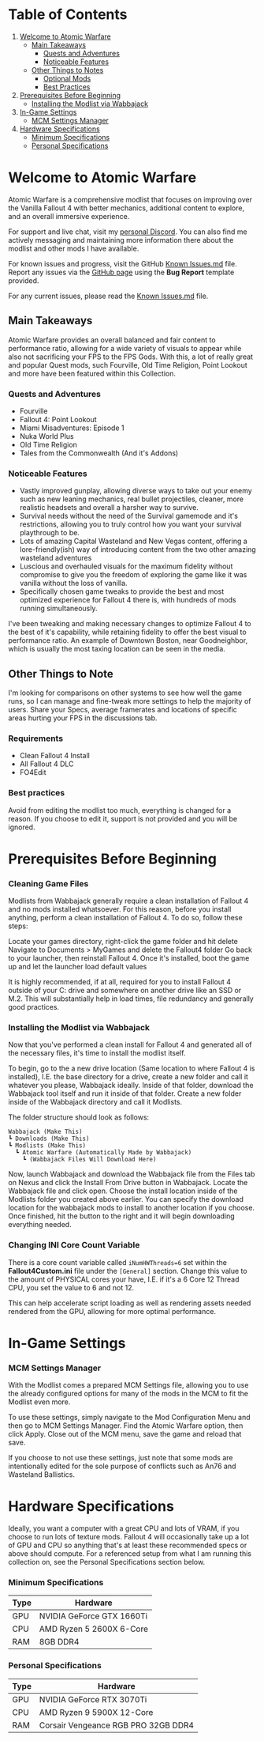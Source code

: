 # Table of Contents
1. [Welcome to Atomic Warfare](https://github.com/Rage-GitHub/Atomic-Warfare#welcome-to-atomic-warfare)
    - [Main Takeaways](https://github.com/Rage-GitHub/Atomic-Warfare#main-takeaways)
      - [Quests and Adventures](https://github.com/Rage-GitHub/Atomic-Warfare#quests-and-adventures)
      - [Noticeable Features](https://github.com/Rage-GitHub/Atomic-Warfare#noticeable-features)
    - [Other Things to Notes](https://github.com/Rage-GitHub/Atomic-Warfare#other-things-to-note)
      - [Optional Mods](https://github.com/Rage-GitHub/Atomic-Warfare#optional-mods)
      - [Best Practices](https://github.com/Rage-GitHub/Atomic-Warfare#best-practices)
2. [Prerequisites Before Beginning](https://github.com/Rage-GitHub/Atomic-Warfare#prerequisites-before-beginning)
    - [Installing the Modlist via Wabbajack](https://github.com/Rage-GitHub/Atomic-Warfare#installing-the-modlist-via-wabbajack)
3. [In-Game Settings](https://github.com/Rage-GitHub/Atomic-Warfare#in-game-setings)
    - [MCM Settings Manager](https://github.com/Rage-GitHub/Atomic-Warfare#mcm-settings-manager)
4. [Hardware Specifications](https://github.com/Rage-GitHub/Atomic-Warfare#hardware-specifications)
    - [Minimum Specifications](https://github.com/Rage-GitHub/Atomic-Warfare#minimum-specifications)
    - [Personal Specifications](https://github.com/Rage-GitHub/Atomic-Warfare#personal-specifications)

# Welcome to Atomic Warfare

Atomic Warfare is a comprehensive modlist that focuses on improving over the Vanilla Fallout 4 with better mechanics, additional content to explore, and an overall immersive experience.

For support and live chat, visit my [personal Discord](http://discord.gg/fEBJYFnKsp). You can also find me actively messaging and maintaining more information there about the modlist and other mods I have available.

For known issues and progress, visit the GitHub [Known Issues.md](https://github.com/Rage-GitHub/Atomic-Warfare/blob/main/known_issues.md) file. Report any issues via the [GitHub page](https://github.com/Rage-GitHub/Atomic-Warfare/issues) using the **Bug Report** template provided.

For any current issues, please read the [Known Issues.md](known_issues.md) file.

## Main Takeaways
Atomic Warfare provides an overall balanced and fair content to performance ratio, allowing for a wide variety of visuals to appear while also not sacrificing your FPS to the FPS Gods. With this, a lot of really great and popular Quest mods, such Fourville, Old Time Religion, Point Lookout and more have been featured within this Collection.

### Quests and Adventures
- Fourville
- Fallout 4: Point Lookout
- Miami Misadventures: Episode 1
- Nuka World Plus
- Old Time Religion
- Tales from the Commonwealth (And it's Addons)

### Noticeable Features
- Vastly improved gunplay, allowing diverse ways to take out your enemy such as new leaning mechanics, real bullet projectiles, cleaner, more realistic headsets and overall a harsher way to survive.
- Survival needs without the need of the Survival gamemode and it's restrictions, allowing you to truly control how you want your survival playthrough to be.
- Lots of amazing Capital Wasteland and New Vegas content, offering a lore-friendly(ish) way of introducing content from the two other amazing wasteland adventures
- Luscious and overhauled visuals for the maximum fidelity without compromise to give you the freedom of exploring the game like it was vanilla without the loss of vanilla.
- Specifically chosen game tweaks to provide the best and most optimized experience for Fallout 4 there is, with hundreds of mods running simultaneously.

I've been tweaking and making necessary changes to optimize Fallout 4 to the best of it's capability, while retaining fidelity to offer the best visual to performance ratio. An example of Downtown Boston, near Goodneighbor, which is usually the most taxing location can be seen in the media.

## Other Things to Note
I'm looking for comparisons on other systems to see how well the game runs, so I can manage and fine-tweak more settings to help the majority of users. Share your Specs, average framerates and locations of specific areas hurting your FPS in the discussions tab.

### Requirements
- Clean Fallout 4 Install
- All Fallout 4 DLC
- FO4Edit

### Best practices
Avoid from editing the modlist too much, everything is changed for a reason. If you choose to edit it, support is not provided and you will be ignored.

# Prerequisites Before Beginning

### Cleaning Game Files
Modlists from Wabbajack generally require a clean installation of Fallout 4 and no mods installed whatsoever. For this reason, before you install anything, perform a clean installation of Fallout 4. To do so, follow these steps:

Locate your games directory, right-click the game folder and hit delete
Navigate to Documents > MyGames and delete the Fallout4 folder
Go back to your launcher, then reinstall Fallout 4.
Once it's installed, boot the game up and let the launcher load default values

It is highly recommended, if at all, required for you to install Fallout 4 outside of your C: drive and somewhere on another drive like an SSD or M.2. This will substantially help in load times, file redundancy and generally good practices.

### Installing the Modlist via Wabbajack
Now that you've performed a clean install for Fallout 4 and generated all of the necessary files, it's time to install the modlist itself. 

To begin, go to the a new drive location (Same location to where Fallout 4 is installed), I.E. the base directory for a drive, create a new folder and call it whatever you please, Wabbajack ideally. Inside of that folder, download the Wabbajack tool itself and run it inside of that folder. Create a new folder inside of the Wabbajack directory and call it Modlists.

The folder structure should look as follows:

```
﻿Wabbajack (Make This)
┗ Downloads (Make This)
┗ Modlists (Make This)
  ┗ Atomic Warfare (Automatically Made by Wabbajack) 
    ┗ (Wabbajack Files Will Download Here)
```

Now, launch Wabbajack and download the Wabbajack file from the Files tab on Nexus and click the Install From Drive button in Wabbajack. Locate the Wabbajack file and click open. Choose the install location inside of the Modlists folder you created above earlier. You can specify the download location for the wabbajack mods to install to another location if you choose. Once finished, hit the button to the right and it will begin downloading everything needed.

### Changing INI Core Count Variable
There is a core count variable called `iNumHWThreads=6` set within the **Fallout4Custom.ini** file under the `[General]` section. Change this value to the amount of PHYSICAL cores your have, I.E. if it's a 6 Core 12 Thread CPU, you set the value to 6 and not 12. 

This can help accelerate script loading as well as rendering assets needed rendered from the GPU, allowing for more optimal performance.

# In-Game Settings
### MCM Settings Manager
With the Modlist comes a prepared MCM Settings file, allowing you to use the already configured options for many of the mods in the MCM to fit the Modlist even more.

To use these settings, simply navigate to the Mod Configuration Menu and then go to MCM Settings Manager. Find the Atomic Warfare option, then click Apply. Close out of the MCM menu, save the game and reload that save.

If you choose to not use these settings, just note that some mods are intentionally edited for the sole purpose of conflicts such as An76 and Wasteland Ballistics.

# Hardware Specifications

Ideally, you want a computer with a great CPU and lots of VRAM, if you choose to run lots of texture mods. Fallout 4 will occasionally take up a lot of GPU and CPU so anything that's at least these recommended specs or above should compute. For a referenced setup from what I am running this collection on, see the Personal Specifications section below.

### Minimum Specifications
| Type | Hardware |
| --- | --- |
| GPU | NVIDIA GeForce GTX 1660Ti  |
| CPU | AMD Ryzen 5 2600X 6-Core |
| RAM | 8GB DDR4 |

### Personal Specifications
| Type | Hardware |
| --- | --- |
| GPU | NVIDIA GeForce RTX 3070Ti |
| CPU | AMD Ryzen 9 5900X 12-Core |
| RAM | Corsair Vengeance RGB PRO 32GB DDR4 |